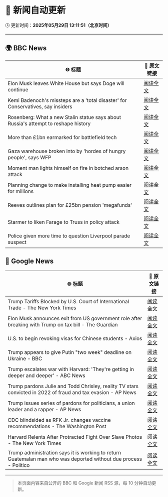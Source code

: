 # 🧠 新闻自动更新

🕒 更新时间：**2025年05月29日 13:11:51（北京时间）**

---

## 🌍 BBC News

| 🌐 标题 | 🔗 原文链接 |
|--------|-------------|
| Elon Musk leaves White House but says Doge will continue | [阅读全文](https://www.bbc.com/news/articles/cz9y4exj822o) |
| Kemi Badenoch's missteps are a 'total disaster' for Conservatives, say insiders | [阅读全文](https://www.bbc.com/news/articles/cx2endrywk4o) |
| Rosenberg: What a new Stalin statue says about Russia's attempt to reshape history | [阅读全文](https://www.bbc.com/news/videos/cz63n6j7407o) |
| More than £1bn earmarked for battlefield tech | [阅读全文](https://www.bbc.com/news/articles/ce82qdlel01o) |
| Gaza warehouse broken into by 'hordes of hungry people', says WFP | [阅读全文](https://www.bbc.com/news/articles/c0qg5z4lkj0o) |
| Moment man lights himself on fire in botched arson attack | [阅读全文](https://www.bbc.com/news/videos/cn5ylx4ppr0o) |
| Planning change to make installing heat pump easier for millions | [阅读全文](https://www.bbc.com/news/articles/c3e5plqke3no) |
| Reeves outlines plan for £25bn pension 'megafunds' | [阅读全文](https://www.bbc.com/news/articles/cjrn0rz2dpgo) |
| Starmer to liken Farage to Truss in policy attack | [阅读全文](https://www.bbc.com/news/articles/cp3n4zwq6v9o) |
| Police given more time to question Liverpool parade suspect | [阅读全文](https://www.bbc.com/news/articles/c9wgvzyngn4o) |

## 📰 Google News

| 🌐 标题 | 🔗 原文链接 |
|--------|-------------|
| Trump Tariffs Blocked by U.S. Court of International Trade - The New York Times | [阅读全文](https://news.google.com/rss/articles/CBMijAFBVV95cUxQZ1hyeDBxQ2JVX0lSWklNUnlDcWZQb19VYnVsZnJJb0lhZC0zVm5MeExCS2dRYmVCOHpiemp0UDRVLXhOQlBvSzVNT0tHaXctb3RpOUd2bXBpcnZ6WktjSEIzT3pOUWZtWUNNRGZYY1kxUlEtMVU0T3AtQWJXYllNY3FKUTBNb3pjLXFmeQ?oc=5) |
| Elon Musk announces exit from US government role after breaking with Trump on tax bill - The Guardian | [阅读全文](https://news.google.com/rss/articles/CBMi0wFBVV95cUxQLW5uaUhGTlJxeEc3M3RMekVqSmFLOHQzOVVEY2VLQjNVeDlCbXVEV2Mzbm44bW1ibVBKWjI5enY4Q0pGQ0x0X2dIb184YkcxdFpSd09VY0pBazdiOVgxX192MEtBcFVCUWJacWl5SUE4YUxnMlM5TFhQSzVhRGdWS1pNR3hSZmw5Yk9nY0hianZ5dTIzYzVLVWFfMmhZd2pOUXFTbXN3N3ZlcVl5VVJ3VDFxMHpYNjFtVjZRWnNoNy1uYU83TUFoOEhaN1Jwd1ZmTm1r?oc=5) |
| U.S. to begin revoking visas for Chinese students - Axios | [阅读全文](https://news.google.com/rss/articles/CBMibkFVX3lxTE53ZUhxd0ZNMThfdk5mcmpuUzZ5eG5TVUpQVUgtY0NnR3l4RFN5elJ1Ykxrejd6cjFVZXR0eGxIZFFoc3c5V3RBTjYwZzhrcUc2enhOeldlbURRcFQ5TWNrem5Jd18wSmY3OXozZEpR?oc=5) |
| Trump appears to give Putin "two week" deadline on Ukraine - BBC | [阅读全文](https://news.google.com/rss/articles/CBMiWkFVX3lxTE5TSVlpV3Z3SmcyaTNqamgzSlQ2V2hOQkFyYURuQW1Qb2Jyb0lDa0dnWWRQZ1FjS0NINTBzUkVaS3MtRXJ5UmFIWWs2WFRBYXloZFFveGcxcDZjZ9IBX0FVX3lxTE9fSnBnTVp6cHMzZWRSTDQyckoxN2h3dE1ha21nWXZyMUs5US1jbFdvQTdUTnkyVURPYzRtYjBVSk11Ti1zMHpXc3lzYzRlWUtYODZmUVVFTjJtODR6dGVN?oc=5) |
| Trump escalates war with Harvard: 'They're getting in deeper and deeper' - ABC News | [阅读全文](https://news.google.com/rss/articles/CBMioAFBVV95cUxNa1VNbjRQdEdsUmR3UTdwM0ZMb1lIZzNXREtYZEN0TTU0Q1ZCckVkVm5qYXRqUjJnZUtyaG5lS0c1cGFWaXM4RVJaWGdoajJOSzIxX2lFYTFyNWlVRWYzV2UzaklTaDA4M0tVLXU0elRnc2FVOFBhcFpnN080OVJfSnpPWWZZTHkyR2ViQm9MRkV1RU5PLXJEeXlfTTJkWHNp0gGmAUFVX3lxTE42SWhMZGtETDNnc041N0NFZXBmVzhlekFRZnc2cW8yNlVIMl9OTUdkdHZ1RGpxZjd1T19lSTllTHloVzJhU0YzWFFoaFZHTkpCalZPUXVnYlVTLUFUa1Qxc0gxVjR3bnRxa3l2QjZBVzlUcFVIV3hQaHV3ZW9GQzBGVmRrOTBsdXlNaEI3NDloY3BaTmFJZngydjA3NlJ4MllpUFJlOFE?oc=5) |
| Trump pardons Julie and Todd Chrisley, reality TV stars convicted in 2022 of fraud and tax evasion - AP News | [阅读全文](https://news.google.com/rss/articles/CBMirAFBVV95cUxQaWZkbGFyMkQ5VG9rdy1hOURBNExQcWI1Q0VtQWxxSkxXZXlPM2o2U3BiaVhuQzZZZm1McUNVa0RodFUyRWxEM3V5RXhCTkdsUFBMNzc2b1BheDNwN0NjaGkwTGx1dDd6RWFzQ1djN1lFT0g1MHJxdjJFUjMzelBwczBCejItbG1LcUxOeUtnQkxzdFFlUGMta1lLTHNtc2hwdUtaRFJ6eG5CbzFh?oc=5) |
| Trump issues series of pardons for politicians, a union leader and a rapper - AP News | [阅读全文](https://news.google.com/rss/articles/CBMimwFBVV95cUxNYkdtSWlPb2dFUEhIQ0Q1eW5STFM0QTN4VmZMVnhvcTNoZklBM1JDVHF3a0ZtOURaUnYxTnFiSk42NGpRWHR3WndwRVM0WUdfWTlsWE40Nl95czBnbjc1LXlNV0lzaUs3Ny0xeEJqMmhRcmxXS0YtYVJtYkdiRjBuZ2wwcXgzQlkwQjVoaU5UbHZDYzBKeVFaaW1zQQ?oc=5) |
| CDC blindsided as RFK Jr. changes vaccine recommendations - The Washington Post | [阅读全文](https://news.google.com/rss/articles/CBMigAFBVV95cUxQWVJibE1kNjZ4MU9oVTZhbzVlWVNKNzYtdjQ2VVF1elJmLW9HVmtNeE1YRXFJLWMwbzhtZmF2XzFSWmpwcFhHeUQzSFNUSERvSDFEdmxYOENHWkx5MG12NS1teE9IUDZCZjBRbE8xek5CVWVrVmdnd1NWenZyZUF6Xw?oc=5) |
| Harvard Relents After Protracted Fight Over Slave Photos - The New York Times | [阅读全文](https://news.google.com/rss/articles/CBMiiAFBVV95cUxOOW9KOWl5QzV6LUNzWUFQUDZ2S3RROEVfTjJPT1BTbmxVZkJDNEl3WmdqTjJ5RGpxNThfTFdnWGg2b0pjbnYyeFIwNnhwd1RaZFZVWVFscnBaMVB3ZG5OOUd1VTJvdTh4bS1KVHc2NF9zTHNSQVFMWlREMmFlNE5IbG82VXNadFY3?oc=5) |
| Trump administration says it is working to return Guatemalan man who was deported without due process - Politico | [阅读全文](https://news.google.com/rss/articles/CBMimgFBVV95cUxQdTBZLXUzZkVsWGNVNUdReWRxczhjMlpXeG1YT3dfS1ZmQkROclctQlJuU0NvOHhSc2xBRGNtSFQxVjZ6cGttMjZ6eGNHYU4yWk5fNm5SME1IbzE4alEyWUZpVTd6NUFGa2xPa2xSd1pSVVlGUkJDUTdybWRCSV81RDRJenNNQXN1NFBZbDFlRG9pbTJ5ZzU1LWZR?oc=5) |

---
> 本页面内容来自公开的 BBC 和 Google 新闻 RSS 源，每 10 分钟自动更新。